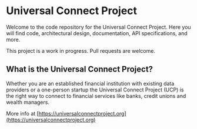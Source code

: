 # Universal Connect Project

Welcome to the code repository for the Universal Connect Project. Here you will find code, architectural design, 
documentation, API specifications, and more. 

This project is a work in progress. Pull requests are welcome.

## What is the Universal Connect Project?

Whether you are an established financial institution with existing data providers or a one-person startup 
the Universal Connect Project (UCP) is the right way to connect to financial services like banks, credit unions and 
wealth managers.

More info at [https://universalconnectproject.org](https://universalconnectproject.org)



